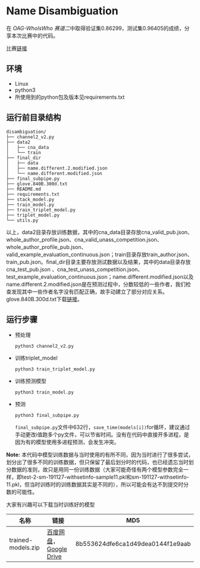 # Name Disambiguation

在 *OAG-WhoIsWho 赛道二*中取得验证集0.86299，测试集0.96405的成绩，分享本次比赛中的代码。

比赛[链接](https://www.biendata.com/competition/aminer2019_2/)

## 环境

- Linux
- python3
- 所使用到的python包及版本见requirements.txt

## 运行前目录结构

```
disambiguation/
├── channel2_v2.py
├── data2
│   ├── cna_data
│   └── train
├── final_dir
│   ├── data
│   ├── name.different.2.modified.json
│   └── name.different.modified.json
├── final_subpipe.py
├── glove.840B.300d.txt
├── README.md
├── requirements.txt
├── stack_model.py
├── train_model.py
├── train_triplet_model.py
├── triplet_model.py
└── utils.py
```

以上，data2目录存放训练数据，其中的cna_data目录存放cna_valid_pub.json、whole_author_profile.json、cna_valid_unass_competition.json、whole_author_profile_pub.json、valid_example_evaluation_continuous.json；train目录存放train_author.json、train_pub.json。final_dir目录主要存放测试数据以及结果，其中的data目录存放cna_test_pub.json 、cna_test_unass_competition.json、test_example_evaluation_continuous.json；name.different.modified.json以及name.different.2.modified.json是在预测过程中，分数较低的一些作者，我们检查发现其中一些作者名字没有匹配正确，故手动建立了部分对应关系。 glove.840B.300d.txt下载[链接](https://nlp.stanford.edu/projects/glove/)。

## 运行步骤

- 预处理

	`python3 channel2_v2.py`
  
- 训练triplet_model

	`python3 train_triplet_model.py`

- 训练预测模型
	
	`python3 train_model.py`
	
- 预测

	`python3 final_subpipe.py`
	
  
  
  `final_subpipe.py`文件中632行，`save_time(models[i])`for循环，建议通过手动更改i值跑多个py文件，可以节省时间。没有在代码中直接开多进程，是因为有的模型使用多进程预测，会发生冲突。

**Note:**  本代码中模型训练数据与当时使用的有所不同，因为当时进行了很多尝试，划分出了很多不同的训练数据，但只保留了最后划分时的代码，也已经遗忘当时划分数据的准则，故只是用同一份训练数据（大家可能奇怪有两个模型参数完全一样，即test-2-sm-191127-withsetinfo-sample11.pkl和sm-191127-withsetinfo-11.pkl，但当时训练时的训练数据其实是不同的），所以可能会有达不到提交时分数的可能性。



大家有兴趣可以下载当时训练好的模型

| 名称               | 链接                                                         | MD5                              |
| ------------------ | ------------------------------------------------------------ | -------------------------------- |
| trained-models.zip | [百度网盘](https://pan.baidu.com/s/1Ne9Z3Q7eHFRcCT_FE09RiA)，[Google Drive](https://drive.google.com/open?id=1TAYUzBE9Lj7tLXGu3U5RhNHRrzYGlz8w) | 8b553624dfe6ca1d49dea0144f1e9aab |